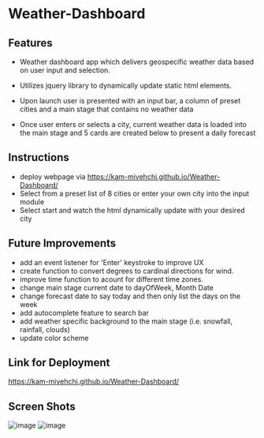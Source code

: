 # Weather-Dashboard



## Features

+ Weather dashboard app which delivers geospecific weather data based on user input and selection.

+ Utilizes jquery library to dynamically update static html elements.

+ Upon launch user is presented with an input bar, a column of preset cities and a main stage that contains no weather data

+ Once user enters or selects a city, current weather data is loaded into the main stage and 5 cards are created below to present a daily forecast



## Instructions
+ deploy webpage via https://kam-mivehchi.github.io/Weather-Dashboard/
+ Select from a preset list of 8 cities or enter your own city into the input module
+ Select start and watch the html dynamically update with your desired city

## Future Improvements
+ add an event listener for 'Enter' keystroke to improve UX
+ create function to convert degrees to cardinal directions for wind.
+ improve time function to acount for different time zones.
+ change main stage current date to dayOfWeek, Month Date
+ change forecast date to say today and then only list the days on the week
+ add autocomplete feature to search bar
+ add weather specific background to the main stage (i.e. snowfall, rainfall, clouds)
+ update color scheme

## Link for Deployment
https://kam-mivehchi.github.io/Weather-Dashboard/

## Screen Shots
![image](https://user-images.githubusercontent.com/90432404/147157507-20b2312c-d5a4-4db9-94c5-2b72eb62d9b1.png)
![image](https://user-images.githubusercontent.com/90432404/147157549-b5fb8afe-9a1b-44cc-bbf7-4e70e159107c.png)
